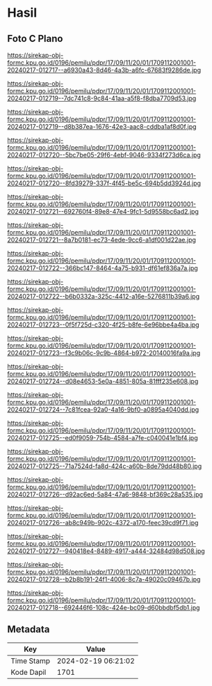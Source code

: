 # Hasil

## Foto C Plano

https://sirekap-obj-formc.kpu.go.id/0196/pemilu/pdpr/17/09/11/20/01/1709112001001-20240217-012717--a6930a43-8d46-4a3b-a6fc-67683f9286de.jpg

https://sirekap-obj-formc.kpu.go.id/0196/pemilu/pdpr/17/09/11/20/01/1709112001001-20240217-012719--7dc741c8-9c84-41aa-a5f8-f8dba7709d53.jpg

https://sirekap-obj-formc.kpu.go.id/0196/pemilu/pdpr/17/09/11/20/01/1709112001001-20240217-012719--d8b387ea-1676-42e3-aac8-cddba1af8d0f.jpg

https://sirekap-obj-formc.kpu.go.id/0196/pemilu/pdpr/17/09/11/20/01/1709112001001-20240217-012720--5bc7be05-29f6-4ebf-9046-9334f273d6ca.jpg

https://sirekap-obj-formc.kpu.go.id/0196/pemilu/pdpr/17/09/11/20/01/1709112001001-20240217-012720--8fd39279-337f-4f45-be5c-694b5dd3924d.jpg

https://sirekap-obj-formc.kpu.go.id/0196/pemilu/pdpr/17/09/11/20/01/1709112001001-20240217-012721--692760f4-89e8-47e4-9fc1-5d9558bc6ad2.jpg

https://sirekap-obj-formc.kpu.go.id/0196/pemilu/pdpr/17/09/11/20/01/1709112001001-20240217-012721--8a7b0181-ec73-4ede-9cc6-a1df001d22ae.jpg

https://sirekap-obj-formc.kpu.go.id/0196/pemilu/pdpr/17/09/11/20/01/1709112001001-20240217-012722--366bc147-8464-4a75-b931-df61ef836a7a.jpg

https://sirekap-obj-formc.kpu.go.id/0196/pemilu/pdpr/17/09/11/20/01/1709112001001-20240217-012722--b6b0332a-325c-4412-a16e-5276811b39a6.jpg

https://sirekap-obj-formc.kpu.go.id/0196/pemilu/pdpr/17/09/11/20/01/1709112001001-20240217-012723--0f5f725d-c320-4f25-b8fe-6e96bbe4a4ba.jpg

https://sirekap-obj-formc.kpu.go.id/0196/pemilu/pdpr/17/09/11/20/01/1709112001001-20240217-012723--f3c9b06c-9c9b-4864-b972-20140016fa9a.jpg

https://sirekap-obj-formc.kpu.go.id/0196/pemilu/pdpr/17/09/11/20/01/1709112001001-20240217-012724--d08e4653-5e0a-4851-805a-81fff235e608.jpg

https://sirekap-obj-formc.kpu.go.id/0196/pemilu/pdpr/17/09/11/20/01/1709112001001-20240217-012724--7c81fcea-92a0-4a16-9bf0-a0895a4040dd.jpg

https://sirekap-obj-formc.kpu.go.id/0196/pemilu/pdpr/17/09/11/20/01/1709112001001-20240217-012725--ed0f9059-754b-4584-a7fe-c040041e1bf4.jpg

https://sirekap-obj-formc.kpu.go.id/0196/pemilu/pdpr/17/09/11/20/01/1709112001001-20240217-012725--71a7524d-fa8d-424c-a60b-8de79dd48b80.jpg

https://sirekap-obj-formc.kpu.go.id/0196/pemilu/pdpr/17/09/11/20/01/1709112001001-20240217-012726--d92ac6ed-5a84-47a6-9848-bf369c28a535.jpg

https://sirekap-obj-formc.kpu.go.id/0196/pemilu/pdpr/17/09/11/20/01/1709112001001-20240217-012726--ab8c949b-902c-4372-a170-feec39cd9f71.jpg

https://sirekap-obj-formc.kpu.go.id/0196/pemilu/pdpr/17/09/11/20/01/1709112001001-20240217-012727--940418e4-8489-4917-a444-32484d98d508.jpg

https://sirekap-obj-formc.kpu.go.id/0196/pemilu/pdpr/17/09/11/20/01/1709112001001-20240217-012728--b2b8b191-24f1-4006-8c7a-49020c09467b.jpg

https://sirekap-obj-formc.kpu.go.id/0196/pemilu/pdpr/17/09/11/20/01/1709112001001-20240217-012718--692446f6-108c-424e-bc09-d60bbdbf5db1.jpg


## Metadata

| Key        | Value               |
| ---------- | ------------------- |
| Time Stamp | 2024-02-19 06:21:02 |
| Kode Dapil | 1701                |



